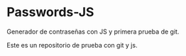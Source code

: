 # Passwords-JS
Generador de contraseñas con JS y primera prueba de git.

Este es un repositorio de prueba con git y js.
